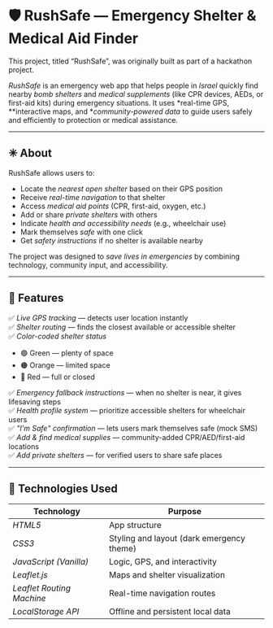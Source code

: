 # 🛡 RushSafe — Emergency Shelter & Medical Aid Finder


This project, titled “RushSafe”, was originally built as part of a hackathon project.  

*RushSafe* is an emergency web app that helps people in *Israel* quickly find nearby *bomb shelters* and *medical supplements* (like CPR devices, AEDs, or first-aid kits) during emergency situations.
It uses *real-time GPS, **interactive maps, and **community-powered data* to guide users safely and efficiently to protection or medical assistance.

---

## ✳ About
RushSafe allows users to:
- Locate the *nearest open shelter* based on their GPS position  
- Receive *real-time navigation* to that shelter  
- Access *medical aid points* (CPR, first-aid, oxygen, etc.)  
- Add or share *private shelters* with others  
- Indicate *health and accessibility needs* (e.g., wheelchair use)  
- Mark themselves *safe* with one click  
- Get *safety instructions* if no shelter is available nearby  

The project was designed to *save lives in emergencies* by combining technology, community input, and accessibility.

---

## 🚀 Features

✅ *Live GPS tracking* — detects user location instantly  
✅ *Shelter routing* — finds the closest available or accessible shelter  
✅ *Color-coded shelter status*  
- 🟢 Green — plenty of space  
- 🟠 Orange — limited space  
- 🔴 Red — full or closed  

✅ *Emergency fallback instructions* — when no shelter is near, it gives lifesaving steps  
✅ *Health profile system* — prioritize accessible shelters for wheelchair users  
✅ *"I’m Safe" confirmation* — lets users mark themselves safe (mock SMS)  
✅ *Add & find medical supplies* — community-added CPR/AED/first-aid locations  
✅ *Add private shelters* — for verified users to share safe places  

---

## 🧩 Technologies Used

| Technology | Purpose |
|-------------|----------|
| *HTML5* | App structure |
| *CSS3* | Styling and layout (dark emergency theme) |
| *JavaScript (Vanilla)* | Logic, GPS, and interactivity |
| *Leaflet.js* | Maps and shelter visualization |
| *Leaflet Routing Machine* | Real-time navigation routes |
| *LocalStorage API* | Offline and persistent local data |
